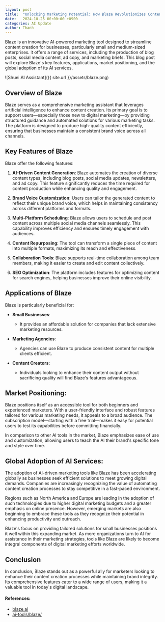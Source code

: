 ```yaml
---
layout: post
title:  "Unlocking Marketing Potential: How Blaze Revolutionizes Content Creation with AI"
date:   2024-10-25 00:00:00 +0900
categories: AI Update
author: Thanh
---
```


Blaze is an innovative AI-powered marketing tool designed to streamline content creation for businesses, particularly small and medium-sized enterprises. It offers a range of services, including the production of blog posts, social media content, ad copy, and marketing briefs. This blog post will explore Blaze's key features, applications, market positioning, and the global adoption of its AI services.

![Shuei AI Assistant]({{ site.url }}/assets/blaze.png)

## **Overview of Blaze**

Blaze serves as a comprehensive marketing assistant that leverages artificial intelligence to enhance content creation. Its primary goal is to support users—especially those new to digital marketing—by providing structured guidance and automated solutions for various marketing tasks. The platform is designed to produce high-quality content efficiently, ensuring that businesses maintain a consistent brand voice across all channels.



## **Key Features of Blaze**

Blaze offer the following features:

1. **AI-Driven Content Generation**: Blaze automates the creation of diverse content types, including blog posts, social media updates, newsletters, and ad copy. This feature significantly reduces the time required for content production while enhancing quality and engagement.


2. **Brand Voice Customization**: Users can tailor the generated content to reflect their unique brand voice, which helps in maintaining consistency across different platforms and formats.

3. **Multi-Platform Scheduling**: Blaze allows users to schedule and post content across multiple social media channels seamlessly. This capability improves efficiency and ensures timely engagement with audiences.

4. **Content Repurposing**: The tool can transform a single piece of content into multiple formats, maximizing its reach and effectiveness.

5. **Collaboration Tools**: Blaze supports real-time collaboration among team members, making it easier to create and edit content collectively.

6. **SEO Optimization**: The platform includes features for optimizing content for search engines, helping businesses improve their online visibility.


## **Applications of Blaze**

Blaze is particularly beneficial for:

- **Small Businesses**: 

    - It provides an affordable solution for companies that lack extensive marketing resources.


- **Marketing Agencies**: 

    - Agencies can use Blaze to produce consistent content for multiple clients efficient.


- **Content Creators**:

    - Individuals looking to enhance their content output without sacrificing quality will find Blaze's features advantageous.


## **Market Positioning**:

Blaze positions itself as an accessible tool for both beginners and experienced marketers. With a user-friendly interface and robust features tailored for various marketing needs, it appeals to a broad audience. The subscription model—starting with a free trial—makes it easy for potential users to test its capabilities before committing financially.

In comparison to other AI tools in the market, Blaze emphasizes ease of use and customization, allowing users to teach the AI their brand's specific tone and style over time.

## **Global Adoption of AI Services**:

The adoption of AI-driven marketing tools like Blaze has been accelerating globally as businesses seek efficient solutions to meet growing digital demands. Companies are increasingly recognizing the value of automating content creation processes to stay competitive in a fast-paced environment.

Regions such as North America and Europe are leading in the adoption of such technologies due to higher digital marketing budgets and a greater emphasis on online presence. However, emerging markets are also beginning to embrace these tools as they recognize their potential in enhancing productivity and outreach.

Blaze's focus on providing tailored solutions for small businesses positions it well within this expanding market. As more organizations turn to AI for assistance in their marketing strategies, tools like Blaze are likely to become integral components of digital marketing efforts worldwide.

## Conclusion

In conclusion, Blaze stands out as a powerful ally for marketers looking to enhance their content creation processes while maintaining brand integrity. Its comprehensive features cater to a wide range of users, making it a valuable tool in today's digital landscape.


#### References:
- [blaze.ai](https://www.blaze.ai/)
- [ai-tools/blaze/](https://10web.io/ai-tools/blaze/)
